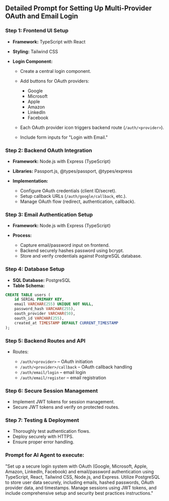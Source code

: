 ## Detailed Prompt for Setting Up Multi-Provider OAuth and Email Login

### Step 1: Frontend UI Setup

* **Framework:** TypeScript with React
* **Styling:** Tailwind CSS
* **Login Component:**

  * Create a central login component.
  * Add buttons for OAuth providers:

    * Google
    * Microsoft
    * Apple
    * Amazon
    * LinkedIn
    * Facebook
  * Each OAuth provider icon triggers backend route (`/auth/<provider>`).
  * Include form inputs for "Login with Email."

### Step 2: Backend OAuth Integration

* **Framework:** Node.js with Express (TypeScript)
* **Libraries:** Passport.js, @types/passport, @types/express
* **Implementation:**

  * Configure OAuth credentials (client ID/secret).
  * Setup callback URLs (`/auth/google/callback`, etc.).
  * Manage OAuth flow (redirect, authentication, callback).

### Step 3: Email Authentication Setup

* **Framework:** Node.js with Express (TypeScript)
* **Process:**

  * Capture email/password input on frontend.
  * Backend securely hashes password using bcrypt.
  * Store and verify credentials against PostgreSQL database.

### Step 4: Database Setup

* **SQL Database:** PostgreSQL
* **Table Schema:**

```sql
CREATE TABLE users (
    id SERIAL PRIMARY KEY,
    email VARCHAR(255) UNIQUE NOT NULL,
    password_hash VARCHAR(255),
    oauth_provider VARCHAR(50),
    oauth_id VARCHAR(255),
    created_at TIMESTAMP DEFAULT CURRENT_TIMESTAMP
);
```

### Step 5: Backend Routes and API

* Routes:

  * `/auth/<provider>` – OAuth initiation
  * `/auth/<provider>/callback` – OAuth callback handling
  * `/auth/email/login` – email login
  * `/auth/email/register` – email registration

### Step 6: Secure Session Management

* Implement JWT tokens for session management.
* Secure JWT tokens and verify on protected routes.

### Step 7: Testing & Deployment

* Thoroughly test authentication flows.
* Deploy securely with HTTPS.
* Ensure proper error handling.

### Prompt for AI Agent to execute:

"Set up a secure login system with OAuth (Google, Microsoft, Apple, Amazon, LinkedIn, Facebook) and email/password authentication using TypeScript, React, Tailwind CSS, Node.js, and Express. Utilize PostgreSQL to store user data securely, including emails, hashed passwords, OAuth provider data, and timestamps. Manage sessions using JWT tokens, and include comprehensive setup and security best practices instructions."

